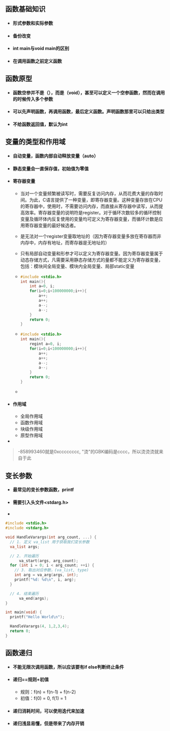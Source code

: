 ## 函数基础知识

- #### 形式参数和实际参数

- #### 备份改变

- #### int main与void main的区别

- #### 在调用函数之前定义函数



## 函数原型

- #### 函数空参并不是（），而是（void），甚至可以定义一个空参函数，然而在调用的时候传入多个参数

- #### 可以先声明函数，再调用函数，最后定义函数。声明函数那里可以只给出类型

- #### 不给函数返回值，默认为int



## 变量的类型和作用域

- #### 自动变量，函数内部自动释放变量（auto）

- #### 静态变量会一直保存值，初始值为零值

- #### 寄存器变量

  - 当对一个变量频繁被读写时，需要反复访问内存，从而花费大量的存取时间。为此，C语言提供了一种变量，即寄存器变量。这种变量存放在CPU的寄存器中，使用时，不需要访问内存，而直接从寄存器中读写，从而提高效率。寄存器变量的说明符是register。对于循环次数较多的循环控制变量及循环体内反复使用的变量均可定义为寄存器变量，而循环计数是应用寄存器变量的最好候选者。

  - 是无法对一个register变量取地址的（因为寄存器变量多放在寄存器而非内存中，内存有地址，而寄存器是无地址的）

  - 只有局部自动变量和形参才可以定义为寄存器变量。因为寄存器变量属于动态存储方式，凡需要采用静态存储方式的量都不能定义为寄存器变量，包括：模块间全局变量、模块内全局变量、局部static变量

  - ```c
    #include <stdio.h>
    int main(){
        int a=0, i;
        for(i=0;i<100000000;i++){
            a++;
            a++;
            a--;
            a--;
        }
        return 0;
    }
    ```

    

  - ```c
    #include <stdio.h>
    int main(){
        regint a=0, i;
        for(i=0;i<100000000;i++){
            a++;
            a++;
            a--;
            a--;
        }
        return 0;
    }
    ```

  - 

- #### 作用域

  - 全局作用域
  - 函数作用域
  - 块级作用域
  - 原型作用域

- 

  > -858993460就是0xcccccccc, "烫"的GBK编码是cccc，所以烫烫烫就来自于此




## 变长参数

- #### 最常见的变长参数函数，printf

- #### 需要引入头文件<stdarg.h>

- 

```c
#include <stdio.h>
#include <stdarg.h>

void HandleVarargs(int arg_count, ...) {
  // 1. 定义 va_list 用于获取我们变长参数
  va_list args;

  // 2. 开始遍历
      va_start(args, arg_count);
  for (int i = 0; i < arg_count; ++i) {
    // 3. 取出对应参数，(va_list, type)
    int arg = va_arg(args, int);
    printf("%d: %d\n", i, arg);
  }

  // 4. 结束遍历
      va_end(args);
}

int main(void) {
  printf("Hello World\n");

  HandleVarargs(4, 1,2,3,4);
  return 0;
}
```



## 函数递归

- #### 不能无限次调用函数，所以应该要有if else判断终止条件

- #### 递归==规则+初值

  - 规则：f(n) = f(n-1) + f(n-2)
  - 初值：f(0) = 0, f(1) = 1

- #### 递归消耗时间，可以使用迭代来加速

- #### 递归浅显易懂，但是带来了内存开销

  
